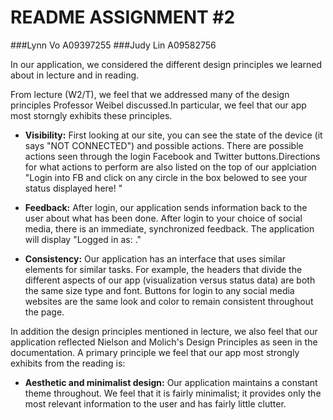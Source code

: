 README ASSIGNMENT #2
====================
###Lynn Vo A09397255
###Judy Lin A09582756

In our application, we considered the different design principles we learned about in lecture and in reading. 


From lecture (W2/T), we feel that we addressed many of the design principles Professor Weibel discussed.In particular, we feel that our app most storngly exhibits these principles. 

* __Visibility:__ First looking at our site, you can see the state of the device (it says "NOT CONNECTED") and possible actions. There are possible actions seen through the login Facebook and Twitter buttons.Directions for what actions to perform are also listed on the top of our applciation "Login into FB and click on any circle in the box belowed to see your status displayed here! "

* __Feedback:__ After login, our application sends information back to the user about what has been done. After login to your choice of social media, there is an immediate, synchronized feedback. The application will display "Logged in as: <Your Name>."

* __Consistency:__ Our application has an interface that uses similar elements for similar tasks. For example, the headers that divide the different aspects of our app (visualization versus status data) are both the same size type and font. Buttons for login to any social media websites are the same look and color to remain consistent throughout the page. 


In addition the design principles mentioned in lecture, we also feel that our application reflected Nielson and Molich's Design Principles as seen in the documentation.
A primary principle we feel that our app most strongly exhibits from the reading is:

* __Aesthetic and minimalist design:__ Our application maintains a constant theme throughout. We feel that it is fairly minimalist; it provides only the most relevant information to the user and has fairly little clutter. 


